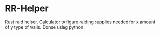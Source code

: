 # RR-Helper
Rust raid helper. Calculator to figure raiding supplies needed for x amount of y type of walls.
Donse using python.
